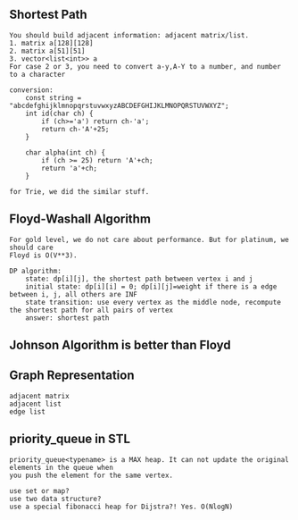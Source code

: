 ## Shortest Path

    You should build adjacent information: adjacent matrix/list.
    1. matrix a[128][128]
    2. matrix a[51][51] 
    3. vector<list<int>> a
    For case 2 or 3, you need to convert a-y,A-Y to a number, and number to a character
    
    conversion: 
        const string = "abcdefghijklmnopqrstuvwxyzABCDEFGHIJKLMNOPQRSTUVWXYZ";
        int id(char ch) {
            if (ch>='a') return ch-'a';
            return ch-'A'+25;
        }

        char alpha(int ch) {
            if (ch >= 25) return 'A'+ch;
            return 'a'+ch;
        }

    for Trie, we did the similar stuff.

## Floyd-Washall Algorithm

    For gold level, we do not care about performance. But for platinum, we should care
    Floyd is O(V**3).

    DP algorithm:
        state: dp[i][j], the shortest path between vertex i and j
        initial state: dp[i][i] = 0; dp[i][j]=weight if there is a edge between i, j, all others are INF
        state transition: use every vertex as the middle node, recompute the shortest path for all pairs of vertex
        answer: shortest path

## Johnson Algorithm is better than Floyd


## Graph Representation

    adjacent matrix
    adjacent list
    edge list

## priority_queue in STL

    priority_queue<typename> is a MAX heap. It can not update the original elements in the queue when
    you push the element for the same vertex.

    use set or map? 
    use two data structure?
    use a special fibonacci heap for Dijstra?! Yes. O(NlogN)

